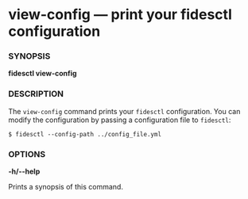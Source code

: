 # view-config &mdash; print your fidesctl configuration 

### SYNOPSIS

**fidesctl view-config**


### DESCRIPTION

The `view-config` command prints your `fidesctl` configuration. You can modify the configuration by passing a configuration file to `fidesctl`:

```
$ fidesctl --config-path ../config_file.yml
```

### OPTIONS


**-h/--help**


Prints a synopsis of this command.



